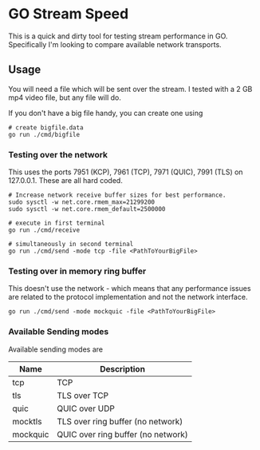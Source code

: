 # GO Stream Speed

This is a quick and dirty tool for testing stream performance in GO.
Specifically I'm looking to compare available network transports.

## Usage

You will need a file which will be sent over the stream. I tested with a 2 GB
mp4 video file, but any file will do.

If you don't have a big file handy, you can create one using

```shell
# create bigfile.data
go run ./cmd/bigfile
```

### Testing over the network

This uses the ports 7951 (KCP), 7961 (TCP), 7971 (QUIC), 7991 (TLS)
on 127.0.0.1. These are all hard coded.

```shell
# Increase network receive buffer sizes for best performance.
sudo sysctl -w net.core.rmem_max=21299200
sudo sysctl -w net.core.rmem_default=2500000

# execute in first terminal
go run ./cmd/receive

# simultaneously in second terminal
go run ./cmd/send -mode tcp -file <PathToYourBigFile>
```

### Testing over in memory ring buffer

This doesn't use the network - which means that any performance issues are
related to the protocol implementation and not the network interface.

```shell
go run ./cmd/send -mode mockquic -file <PathToYourBigFile>
```

### Available Sending modes

Available sending modes are

Name      | Description
----------|-------------------------------------------------
tcp       | TCP
tls       | TLS over TCP
quic      | QUIC over UDP
mocktls   | TLS over ring buffer (no network)
mockquic  | QUIC over ring buffer (no network)
